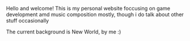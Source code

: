 Hello and welcome! This is my personal website foccusing on game development amd music composition mostly, though i do  talk about other stuff occasionally

The current background is New World, by me :)

